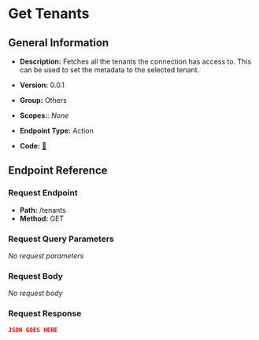 # Get Tenants

## General Information

- **Description:** Fetches all the tenants the connection has access to.
This can be used to set the metadata to the selected tenant.

- **Version:** 0.0.1
- **Group:** Others
- **Scopes:**: _None_
- **Endpoint Type:** Action
- **Code:** [🔗](https://github.com/NangoHQ/integration-templates/tree/main/integrations/xero/actions/get-tenants.ts)

## Endpoint Reference

### Request Endpoint

- **Path:** /tenants
- **Method:** GET

### Request Query Parameters

_No request parameters_

### Request Body

_No request body_

### Request Response

```json
JSON GOES HERE
```
